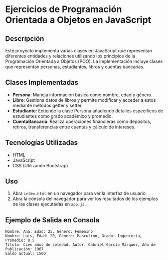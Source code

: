# Ejercicios de Programación Orientada a Objetos en JavaScript

## Descripción
Este proyecto implementa varias clases en JavaScript que representan diferentes entidades y relaciones utilizando los principios de la Programación Orientada a Objetos (POO). La implementación incluye clases que representan personas, estudiantes, libros y cuentas bancarias.

## Clases Implementadas
- **Persona**: Maneja información básica como nombre, edad y género.
- **Libro**: Gestiona datos de libros y permite modificar y acceder a estos mediante métodos getter y setter.
- **Estudiante**: Extiende la clase Persona añadiendo detalles específicos de estudiantes como grado académico y promedio.
- **CuentaBancaria**: Realiza operaciones financieras como depósitos, retiros, transferencias entre cuentas y cálculo de intereses.

## Tecnologías Utilizadas
- HTML
- JavaScript
- CSS (Utilizando Bootstrap)

## Uso
1. Abra `index.html` en un navegador para ver la interfaz de usuario.
2. Abra la consola del navegador para ver los resultados de los ejemplos de las clases ejecutadas en `app.js`.

## Ejemplo de Salida en Consola

```
Nombre: Ana, Edad: 25, Género: Femenino
Nombre: Luis, Edad: 20, Género: Masculino, Grado: Ingeniería, Promedio: 8.5
Título: Cien años de soledad, Autor: Gabriel García Márquez, Año de Publicación: 1967
Saldo actual: 1500
```
```